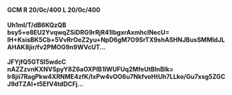 #### GCM R 20/0c/400 L 20/0c/400
**Uh1ml/T/dB6KQzQB**<br/>**bsy5+e8EU2YvqwqZSiDRG9rRjR41IbgxrAxmhcINecU=**<br/>**lH+KsisBK5Cb+5VvRrOeZ2yu+NpD6gM7O9SrTX9shASHNJBusSMMIdJLAHAK8jir/fv2PMOG9n9WVcUT...**<br/><br/>
**JFYjfQ5GTSl5wdcC**<br/>**nAZZzvnKXNVSpyY8Z6aOXPIB1IWUFUq2MfeUtBlnBIk=**<br/>**lr8jii7RagPkw4XRNME4zfK/IxPw4vOO6u7NkfvoHtUh7LLko/Gu7xsg5ZGCJ9dTZAl+t5EfV4tdDCFj...**